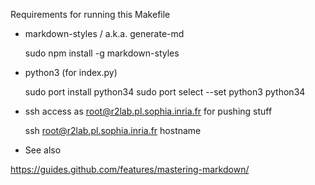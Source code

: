 Requirements for running this Makefile

* markdown-styles / a.k.a. generate-md

    sudo npm install -g markdown-styles

* python3 (for index.py)

    sudo port install python34
    sudo port select --set python3 python34

* ssh access as root@r2lab.pl.sophia.inria.fr for pushing stuff

    ssh root@r2lab.pl.sophia.inria.fr hostname

* See also

https://guides.github.com/features/mastering-markdown/
